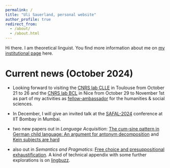 ```yaml
---
permalink: /
title: "Uli Sauerland, personal website"
author_profile: true
redirect_from: 
  - /about/
  - /about.html
---
```


Hi there.  I am theoretical linguist.  You find more information about me on [my institutional page](https://www.leibniz-zas.de/en/people/details/sauerland-uli/uli-sauerland) here.


# Current news (October 2024)

- Looking forward to visiting the [CNRS lab CLLE](https://clle.univ-tlse2.fr/accueil/presentation) in Toulouse from October 21 to 26 and the [CNRS lab BCL](https://bcl.cnrs.fr/?lang=en) in Nice from October 29 to November 1st as part of my activities as [fellow-ambassador](https://www.cnrs.fr/en/update/cnrs-fellow-ambassadors-second-class-revealed) for the humanities & social sciences.

- In December, I will give an invited talk at the [SAFAL-2024](https://sites.google.com/view/safal-2024/home) conference at IIT Bombay in Mumbai.

- two new papers out in *Language Acquisition*: [The cum-sine pattern in German child language: An argument for antonym decomposition](https://doi.org/10.1080/10489223.2024.2332452) and [Kein subjects are hard](https://doi.org/10.1080/10489223.2024.2354219)

- also out in *Semantics and Pragmatics*: [Free choice and presuppositional exhaustification](https://doi.org/10.3765/sp.17.3).  A kind of technical appendix with some further explorations is on [lingbuzz](https://ling.auf.net/lingbuzz/008265).
